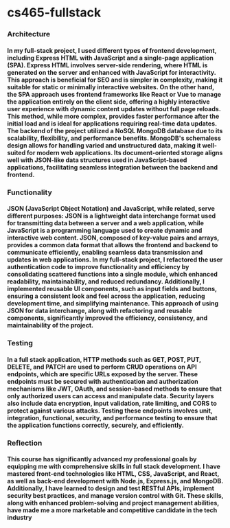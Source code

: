# cs465-fullstack
### Architecture
#### In my full-stack project, I used different types of frontend development, including Express HTML with JavaScript and a single-page application (SPA). Express HTML involves server-side rendering, where HTML is generated on the server and enhanced with JavaScript for interactivity. This approach is beneficial for SEO and is simpler in complexity, making it suitable for static or minimally interactive websites. On the other hand, the SPA approach uses frontend frameworks like React or Vue to manage the application entirely on the client side, offering a highly interactive user experience with dynamic content updates without full page reloads. This method, while more complex, provides faster performance after the initial load and is ideal for applications requiring real-time data updates. The backend of the project utilized a NoSQL MongoDB database due to its scalability, flexibility, and performance benefits. MongoDB's schemaless design allows for handling varied and unstructured data, making it well-suited for modern web applications. Its document-oriented storage aligns well with JSON-like data structures used in JavaScript-based applications, facilitating seamless integration between the backend and frontend.
### Functionality
#### JSON (JavaScript Object Notation) and JavaScript, while related, serve different purposes: JSON is a lightweight data interchange format used for transmitting data between a server and a web application, while JavaScript is a programming language used to create dynamic and interactive web content. JSON, composed of key-value pairs and arrays, provides a common data format that allows the frontend and backend to communicate efficiently, enabling seamless data transmission and updates in web applications. In my full-stack project, I refactored the user authentication code to improve functionality and efficiency by consolidating scattered functions into a single module, which enhanced readability, maintainability, and reduced redundancy. Additionally, I implemented reusable UI components, such as input fields and buttons, ensuring a consistent look and feel across the application, reducing development time, and simplifying maintenance. This approach of using JSON for data interchange, along with refactoring and reusable components, significantly improved the efficiency, consistency, and maintainability of the project.
### Testing
#### In a full stack application, HTTP methods such as GET, POST, PUT, DELETE, and PATCH are used to perform CRUD operations on API endpoints, which are specific URLs exposed by the server. These endpoints must be secured with authentication and authorization mechanisms like JWT, OAuth, and session-based methods to ensure that only authorized users can access and manipulate data. Security layers also include data encryption, input validation, rate limiting, and CORS to protect against various attacks. Testing these endpoints involves unit, integration, functional, security, and performance testing to ensure that the application functions correctly, securely, and efficiently.
### Reflection
#### This course has significantly advanced my professional goals by equipping me with comprehensive skills in full stack development. I have mastered front-end technologies like HTML, CSS, JavaScript, and React, as well as back-end development with Node.js, Express.js, and MongoDB. Additionally, I have learned to design and test RESTful APIs, implement security best practices, and manage version control with Git. These skills, along with enhanced problem-solving and project management abilities, have made me a more marketable and competitive candidate in the tech industry
